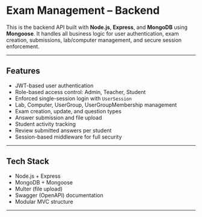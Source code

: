 #  Exam Management – Backend

This is the backend API built with **Node.js**, **Express**, and **MongoDB** using **Mongoose**. It handles all business logic for user authentication, exam creation, submissions, lab/computer management, and secure session enforcement.

---

## Features

- JWT-based user authentication
- Role-based access control: Admin, Teacher, Student
- Enforced single-session login with `UserSession`
- Lab, Computer, UserGroup, UserGroupMembership management
- Exam creation, update, and question types
- Answer submission and file upload
- Student activity tracking
- Review submitted answers per student
- Session-based middleware for full security

---

## Tech Stack

- Node.js + Express
- MongoDB + Mongoose
- Multer (file upload)
- Swagger (OpenAPI) documentation
- Modular MVC structure

---


